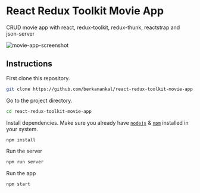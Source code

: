 # React Redux Toolkit Movie App
CRUD movie app with react, redux-toolkit, redux-thunk, reactstrap and json-server

![movie-app-screenshot](https://user-images.githubusercontent.com/67144252/143582794-6387272b-60e1-4015-8bef-eb36e9ff1f24.png)

## Instructions

First clone this repository.
```bash
git clone https://github.com/berkanankal/react-redux-toolkit-movie-app.git
```

Go to the project directory.
```bash
cd react-redux-toolkit-movie-app
```

Install dependencies. Make sure you already have [`nodejs`](https://nodejs.org/en/) & [`npm`](https://www.npmjs.com/) installed in your system.
```bash
npm install
```

Run the server
```bash
npm run server
```

Run the app
```bash
npm start
```
